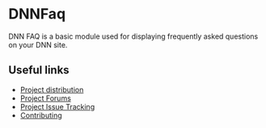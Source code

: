 # DNNFaq
DNN FAQ is a basic module used for displaying frequently asked questions on your DNN site.

Useful links
------------
* [Project distribution](http://dnnfaq.codeplex.com/)
* [Project Forums](http://www.dnnsoftware.com/forums/forumid/27/scope/threads)
* [Project Issue Tracking](http://dnnfaq.codeplex.com/workitem/list/basic)
* [Contributing](https://github.com/DNNCommunity/DNN.Faq/blob/development/.github/CONTRIBUTING.md)
